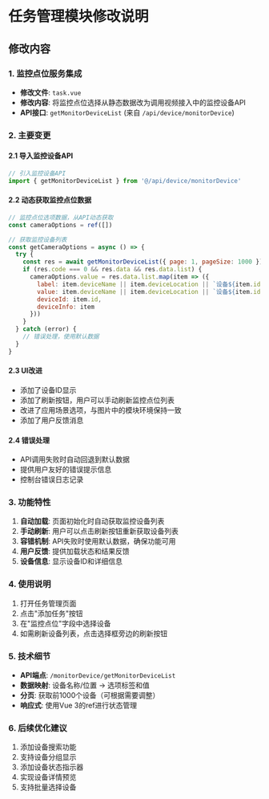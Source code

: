 # 任务管理模块修改说明

## 修改内容

### 1. 监控点位服务集成
- **修改文件**: `task.vue`
- **修改内容**: 将监控点位选择从静态数据改为调用视频接入中的监控设备API
- **API接口**: `getMonitorDeviceList` (来自 `/api/device/monitorDevice`)

### 2. 主要变更

#### 2.1 导入监控设备API
```javascript
// 引入监控设备API
import { getMonitorDeviceList } from '@/api/device/monitorDevice'
```

#### 2.2 动态获取监控点位数据
```javascript
// 监控点位选项数据，从API动态获取
const cameraOptions = ref([])

// 获取监控设备列表
const getCameraOptions = async () => {
  try {
    const res = await getMonitorDeviceList({ page: 1, pageSize: 1000 })
    if (res.code === 0 && res.data && res.data.list) {
      cameraOptions.value = res.data.list.map(item => ({
        label: item.deviceName || item.deviceLocation || `设备${item.id}`,
        value: item.deviceName || item.deviceLocation || `设备${item.id}`,
        deviceId: item.id,
        deviceInfo: item
      }))
    }
  } catch (error) {
    // 错误处理，使用默认数据
  }
}
```

#### 2.3 UI改进
- 添加了设备ID显示
- 添加了刷新按钮，用户可以手动刷新监控点位列表
- 改进了应用场景选项，与图片中的模块环境保持一致
- 添加了用户反馈消息

#### 2.4 错误处理
- API调用失败时自动回退到默认数据
- 提供用户友好的错误提示信息
- 控制台错误日志记录

### 3. 功能特性

1. **自动加载**: 页面初始化时自动获取监控设备列表
2. **手动刷新**: 用户可以点击刷新按钮重新获取设备列表
3. **容错机制**: API失败时使用默认数据，确保功能可用
4. **用户反馈**: 提供加载状态和结果反馈
5. **设备信息**: 显示设备ID和详细信息

### 4. 使用说明

1. 打开任务管理页面
2. 点击"添加任务"按钮
3. 在"监控点位"字段中选择设备
4. 如需刷新设备列表，点击选择框旁边的刷新按钮

### 5. 技术细节

- **API端点**: `/monitorDevice/getMonitorDeviceList`
- **数据映射**: 设备名称/位置 -> 选项标签和值
- **分页**: 获取前1000个设备（可根据需要调整）
- **响应式**: 使用Vue 3的ref进行状态管理

### 6. 后续优化建议

1. 添加设备搜索功能
2. 支持设备分组显示
3. 添加设备状态指示器
4. 实现设备详情预览
5. 支持批量选择设备